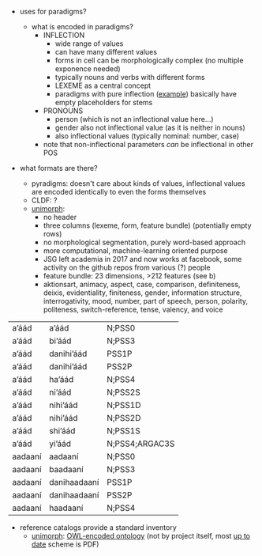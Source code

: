 * uses for paradigms?
	* what is encoded in paradigms?
		* INFLECTION
			* wide range of values
			* can have many different values
			* forms in cell can be morphologically complex (no multiple exponence needed)
			* typically nouns and verbs with different forms
			* LEXEME as a central concept
			* paradigms with pure inflection ([example](https://cariban.clld.org/construction/apa_main)) basically have empty placeholders for stems
		* PRONOUNS
			* person (which is not an inflectional value here...)
			* gender also not inflectional value (as it is neither in nouns)
			* also inflectional values (typically nominal: number, case)
		* note that non-inflectional parameters *can* be inflectional in other POS

* what formats are there?
	* pyradigms: doesn't care about kinds of values, inflectional values are encoded identically to even the forms themselves
	* CLDF: ?
	* [unimorph](https://unimorph.github.io/schema/): 
		* no header
		* three columns (lexeme, form, feature bundle) (potentially empty rows)
		* no morphological segmentation, purely word-based approach
		* more computational, machine-learning oriented purpose
		* JSG left academia in 2017 and now works at facebook, some activity on the github repos from various (?) people
		* feature bundle: 23 dimensions, >212 features (see b)
		* aktionsart, animacy, aspect, case, comparison, definiteness, deixis, evidentiality, finiteness, gender, information structure, interrogativity, mood, number, part of speech, person, polarity, politeness, switch-reference, tense, valency, and voice

||||
| -------------- | ------------------- | --------------------------- |
| aʼáád          | aʼáád               | N;PSS0                      |
| aʼáád          | biʼáád              | N;PSS3                      |
| aʼáád          | danihiʼáád          | PSS1P                       |
| aʼáád          | danihiʼáád          | PSS2P                       |
| aʼáád          | haʼáád              | N;PSS4                      |
| aʼáád          | niʼáád              | N;PSS2S                     |
| aʼáád          | nihiʼáád            | N;PSS1D                     |
| aʼáád          | nihiʼáád            | N;PSS2D                     |
| aʼáád          | shiʼáád             | N;PSS1S                     |
| aʼáád          | yiʼáád              | N;PSS4;ARGAC3S              |
| aadaaní        | aadaaní             | N;PSS0                      |
| aadaaní        | baadaaní            | N;PSS3                      |
| aadaaní        | danihaadaaní        | PSS1P                       |
| aadaaní        | danihaadaaní        | PSS2P                       |
| aadaaní        | haadaaní            | N;PSS4                      |

* reference catalogs provide a standard inventory
	* [unimorph](https://unimorph.github.io/): [OWL-encoded ontology](https://github.com/acoli-repo/olia/blob/master/owl/experimental/unimorph/zips/unimorph-2017-08-16-2157.owl) (not by project itself, most [up to date](https://unimorph.github.io/doc/unimorph-schema.pdf) scheme is PDF)
